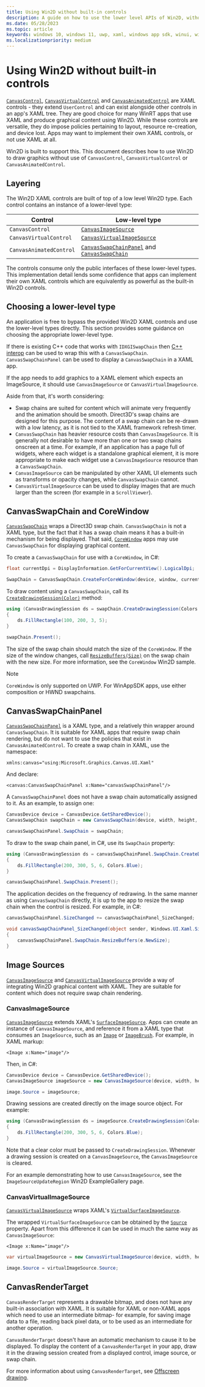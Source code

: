 ```yaml
---
title: Using Win2D without built-in controls
description: A guide on how to use the lower level APIs of Win2D, without any of its built-in XAML controls.
ms.date: 05/28/2023
ms.topic: article
keywords: windows 10, windows 11, uwp, xaml, windows app sdk, winui, windows ui, graphics, games, effect win2d d2d d2d1 direct2d interop cpp csharp
ms.localizationpriority: medium
---
```


# Using Win2D without built-in controls

[`CanvasControl`](https://microsoft.github.io/Win2D/WinUI2/html/T_Microsoft_Graphics_Canvas_UI_Xaml_CanvasControl.htm), [`CanvasVirtualControl`](https://microsoft.github.io/Win2D/WinUI2/html/T_Microsoft_Graphics_Canvas_UI_Xaml_CanvasVirtualControl.htm) and [`CanvasAnimatedControl`](https://microsoft.github.io/Win2D/WinUI2/html/T_Microsoft_Graphics_Canvas_UI_Xaml_CanvasAnimatedControl.htm) are XAML controls - they extend `UserControl` and can exist alongside other controls in an app's XAML tree. They are good choice for many WinRT apps that use XAML and produce graphical content using Win2D. While these controls are versatile, they do impose policies pertaining to layout, resource re-creation, and device lost. Apps may want to implement their own XAML controls, or not use XAML at all.

Win2D is built to support this. This document describes how to use Win2D to draw graphics without use of `CanvasControl`, `CanvasVirtualControl` or `CanvasAnimatedControl`.

## Layering

The Win2D XAML controls are built of top of a low level Win2D type. Each control contains an instance of a lower-level type:

| Control | Low-level type |
| -- | -- |
| `CanvasControl` | [`CanvasImageSource`](https://microsoft.github.io/Win2D/WinUI2/html/T_Microsoft_Graphics_Canvas_UI_Xaml_CanvasImageSource.htm) |
| `CanvasVirtualControl` | [`CanvasVirtualImageSource`](https://microsoft.github.io/Win2D/WinUI2/html/T_Microsoft_Graphics_Canvas_UI_Xaml_CanvasVirtualImageSource.htm) |
| `CanvasAnimatedControl` | [`CanvasSwapChainPanel`](https://microsoft.github.io/Win2D/WinUI2/html/T_Microsoft_Graphics_Canvas_UI_Xaml_CanvasSwapChainPanel.htm) and [`CanvasSwapChain`](https://microsoft.github.io/Win2D/WinUI2/html/T_Microsoft_Graphics_Canvas_CanvasSwapChain.htm) |

The controls consume only the public interfaces of these lower-level types. This implementation detail lends some confidence that apps can implement their own XAML controls which are equivalently as powerful as the built-in Win2D controls.

## Choosing a lower-level type

An application is free to bypass the provided Win2D XAML controls and use the lower-level types directly. This section provides some guidance on choosing the appropriate lower-level type.

If there is existing C++ code that works with `IDXGISwapChain` then [C++ interop](./interop.md) can be used to wrap this with a `CanvasSwapChain`. `CanvasSwapChainPanel` can be used to display a `CanvasSwapChain` in a XAML app.

If the app needs to add graphics to a XAML element which expects an ImageSource, it should use `CanvasImageSource` or `CanvasVirtualImageSource`.

Aside from that, it's worth considering:

- Swap chains are suited for content which will animate very frequently and the animation should be smooth. Direct3D's swap chains are designed for this purpose. The content of a swap chain can be re-drawn with a low latency, as it is not tied to the XAML framework refresh timer.
- `CanvasSwapChain` has heavier resource costs than `CanvasImageSource`. It is generally not desirable to have more than one or two swap chains onscreen at a time. For example, if an application has a page full of widgets, where each widget is a standalone graphical element, it is more appropriate to make each widget use a `CanvasImageSource` resource than a `CanvasSwapChain`.
- `CanvasImageSource` can be manipulated by other XAML UI elements such as transforms or opacity changes, while `CanvasSwapChain` cannot.
- `CanvasVirtualImageSource` can be used to display images that are much larger than the screen (for example in a `ScrollViewer`).

## CanvasSwapChain and CoreWindow

[`CanvasSwapChain`](https://microsoft.github.io/Win2D/WinUI2/html/T_Microsoft_Graphics_Canvas_CanvasSwapChain.htm) wraps a Direct3D swap chain. `CanvasSwapChain` is not a XAML type, but the fact that it has a swap chain means it has a built-in mechanism for being displayed. That said, [`CoreWindow`](https://msdn.microsoft.com/library/windows.ui.core.corewindow.aspx) apps may use `CanvasSwapChain` for displaying graphical content.

To create a `CanvasSwapChain` for use with a `CoreWindow`, in C#:

```csharp
float currentDpi = DisplayInformation.GetForCurrentView().LogicalDpi;

SwapChain = CanvasSwapChain.CreateForCoreWindow(device, window, currentDpi);
```

To draw content using a `CanvasSwapChain`, call its [`CreateDrawingSession(Color)`](https://microsoft.github.io/Win2D/WinUI2/html/M_Microsoft_Graphics_Canvas_CanvasSwapChain_CreateDrawingSession.htm) method:

```csharp
using (CanvasDrawingSession ds = swapChain.CreateDrawingSession(Colors.Black))
{
    ds.FillRectangle(100, 200, 3, 5);
}

swapChain.Present();
```

The size of the swap chain should match the size of the `CoreWindow`. If the size of the window changes, call [`ResizeBuffers(Size)`](https://microsoft.github.io/Win2D/WinUI2/html/M_Microsoft_Graphics_Canvas_CanvasSwapChain_ResizeBuffers_3.htm) on the swap chain with the new size. For more information, see the `CoreWindow` Win2D sample.

> [!NOTE]
> `CoreWindow` is only supported on UWP. For WinAppSDK apps, use either composition or HWND swapchains.

## CanvasSwapChainPanel

[`CanvasSwapChainPanel`](https://microsoft.github.io/Win2D/WinUI2/html/T_Microsoft_Graphics_Canvas_UI_Xaml_CanvasSwapChainPanel.htm) is a XAML type, and a relatively thin wrapper around `CanvasSwapChain`. It is suitable for XAML apps that require swap chain rendering, but do not want to use the policies that exist in `CanvasAnimatedControl`. To create a swap chain in XAML, use the namespace:

```XAML
xmlns:canvas="using:Microsoft.Graphics.Canvas.UI.Xaml"
```

And declare:

```XAML
<canvas:CanvasSwapChainPanel x:Name="canvasSwapChainPanel"/>
```

A `CanvasSwapChainPanel` does not have a swap chain automatically assigned to it. As an example, to assign one:

```csharp
CanvasDevice device = CanvasDevice.GetSharedDevice();
CanvasSwapChain swapChain = new CanvasSwapChain(device, width, height, 96);

canvasSwapChainPanel.SwapChain = swapChain;
```

To draw to the swap chain panel, in C#, use its `SwapChain` property:

```csharp
using (CanvasDrawingSession ds = canvasSwapChainPanel.SwapChain.CreateDrawingSession(Colors.Black))
{
    ds.FillRectangle(200, 300, 5, 6, Colors.Blue);
}

canvasSwapChainPanel.SwapChain.Present();
```

The application decides on the frequency of redrawing. In the same manner as using `CanvasSwapChain` directly, it is up to the app to resize the swap chain when the control is resized. For example, in C#:

```csharp
canvasSwapChainPanel.SizeChanged += canvasSwapChainPanel_SizeChanged;

void canvasSwapChainPanel_SizeChanged(object sender, Windows.UI.Xaml.SizeChangedEventArgs e)
{
    canvasSwapChainPanel.SwapChain.ResizeBuffers(e.NewSize);
}
```

## Image Sources

[`CanvasImageSource`](https://microsoft.github.io/Win2D/WinUI2/html/T_Microsoft_Graphics_Canvas_UI_Xaml_CanvasImageSource.htm) and [`CanvasVirtualImageSource`](https://microsoft.github.io/Win2D/WinUI2/html/T_Microsoft_Graphics_Canvas_UI_Xaml_CanvasVirtualImageSource.htm) provide a way of integrating Win2D graphical content with XAML. They are suitable for content which does not require swap chain rendering.

### CanvasImageSource

[`CanvasImageSource`](https://microsoft.github.io/Win2D/WinUI2/html/T_Microsoft_Graphics_Canvas_UI_Xaml_CanvasImageSource.htm) extends XAML's [`SurfaceImageSource`](https://msdn.microsoft.com/library/windows/apps/windows.ui.xaml.media.imaging.surfaceimagesource.aspx). Apps can create an instance of `CanvasImageSource`, and reference it from a XAML type that consumes an `ImageSource`, such as an [`Image`](https://msdn.microsoft.com/library/windows/apps/br242752.aspx) or [`ImageBrush`](https://msdn.microsoft.com/library/windows/apps/windows.ui.xaml.media.imagebrush). For example, in XAML markup:

```XAML
<Image x:Name="image"/>
```

Then, in C#:

```csharp
CanvasDevice device = CanvasDevice.GetSharedDevice();
CanvasImageSource imageSource = new CanvasImageSource(device, width, height);

image.Source = imageSource;
```

Drawing sessions are created directly on the image source object. For example:

```csharp
using (CanvasDrawingSession ds = imageSource.CreateDrawingSession(Colors.Black))
{
    ds.FillRectangle(200, 300, 5, 6, Colors.Blue);
}
```

Note that a clear color must be passed to `CreateDrawingSession`. Whenever a drawing session is created on a `CanvasImageSource`, the `CanvasImageSource` is cleared.

For an example demonstrating how to use `CanvasImageSource`, see the `ImageSourceUpdateRegion` Win2D ExampleGallery page.

### CanvasVirtualImageSource

[`CanvasVirtualImageSource`](https://microsoft.github.io/Win2D/WinUI2/html/T_Microsoft_Graphics_Canvas_UI_Xaml_CanvasVirtualImageSource.htm) wraps XAML's [`VirtualSurfaceImageSource`](https://msdn.microsoft.com/library/windows/apps/windows.ui.xaml.media.imaging.virtualsurfaceimagesource.aspx).

The wrapped `VirtualSurfaceImageSource` can be obtained by the [`Source`](https://microsoft.github.io/Win2D/WinUI2/html/P_Microsoft_Graphics_Canvas_UI_Xaml_CanvasVirtualImageSource_Source.htm) property. Apart from this difference it can be used in much the same way as `CanvasImageSource`:

```XAML
<Image x:Name="image"/>
```

```csharp
var virtualImageSource = new CanvasVirtualImageSource(device, width, height);

image.Source = virtualImageSource.Source;
```

## CanvasRenderTarget

`CanvasRenderTarget` represents a drawable bitmap, and does not have any built-in association with XAML. It is suitable for XAML or non-XAML apps which need to use an intermediate bitmap- for example, for saving image data to a file, reading back pixel data, or to be used as an intermediate for another operation.

`CanvasRenderTarget` doesn't have an automatic mechanism to cause it to be displayed. To display the content of a `CanvasRenderTarget` in your app, draw it in the drawing session created from a displayed control, image source, or swap chain.

For more information about using `CanvasRenderTarget`, see [Offscreen drawing](./offscreen-drawing.md).